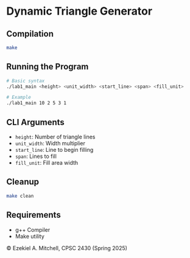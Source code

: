 # Dynamic Triangle Generator

## Compilation

```bash
make
```

## Running the Program

```bash
# Basic syntax
./lab1_main <height> <unit_width> <start_line> <span> <fill_unit>

# Example
./lab1_main 10 2 5 3 1
```

## CLI Arguments

- `height`: Number of triangle lines
- `unit_width`: Width multiplier
- `start_line`: Line to begin filling
- `span`: Lines to fill
- `fill_unit`: Fill area width

## Cleanup

```bash
make clean
```

## Requirements

- g++ Compiler
- Make utility

© Ezekiel A. Mitchell, CPSC 2430 (Spring 2025)